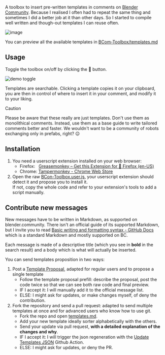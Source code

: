 A toolbox to insert pre-written templates in comments on [Blender Community](https://blender.community/#). Because I realised I often had to repeat the same thing and sometimes I did a better job at it than other days. So I started to compile well written and though-out templates I can reuse often.

![image](https://github.com/user-attachments/assets/f5cbe8f6-e7f1-442a-b427-851b18335a77)

You can preview all the available templates in [BCom-Toolbox/templates.md](https://github.com/L0Lock/BCom-Toolbox/blob/main/templates.md)

## Usage

Toggle the toolbox on/off by clicking the 💬 button.

![demo toggle](https://github.com/user-attachments/assets/289710b2-3164-4ccc-9578-3c6ee793cf22)

Templates are searchable. Clicking a template copies it on your clipboard, you are then in control of where to insert it in your comment, and modify it to your liking.

> [!CAUTION]
> Please be aware that these really are just templates. Don't use them as monolithical comments. Instead, use them as a base guide to write tailored comments better and faster. We wouldn't want to be a community of robots exchanging only in prefabs, right? 😉

## Installation

1. You need a userscript extension installed on your web browser:
    - Firefox:   [Greasemonkey – Get this Extension for 🦊 Firefox (en-US)](https://addons.mozilla.org/en-US/firefox/addon/greasemonkey/)
    - Chrome: [Tampermonkey - Chrome Web Store](https://chromewebstore.google.com/detail/tampermonkey/dhdgffkkebhmkfjojejmpbldmpobfkfo)
2. Open the raw [BCon-Toolbox.user.js](https://github.com/L0Lock/BCom-Toolbox/raw/refs/heads/main/BCon-Toolbox.user.js), your userscript extension should detect it and propose you to install it.  
    If not, copy the whole code and refer to your extension's tools to add a script manually.
  

## Contribute new messages

New messages have to be written in Markdown, as supported on blender.community. There isn't an official guide of its supported Markdown, but I invite you to read [Basic writing and formatting syntax - GitHub Docs](https://docs.github.com/en/get-started/writing-on-github/getting-started-with-writing-and-formatting-on-github/basic-writing-and-formatting-syntax) which is a standard Markdown and mostly supported on BC.

Each message is made of a descriptive title (which you see in **bold** in the search result) and a body which is what will actually be inserted.

You can send templates proposition in two ways: 

1. Post a [Template Proposal](https://github.com/L0Lock/BCom-Toolbox/issues/new?assignees=L0Lock&labels=enhancement&projects=&template=template-proposal.md&title=%5BTemplate%5D+your+new+template), adapted for regular users and to propose a single template
    - Follow the template proposal prefill: describe the proposal, post the code twice so that we can see both raw code and final preview.
    - IF I accept it: I will manually add it to the official message list.
    - ELSE: I might ask for updates, or make changes myself, of deny the contribution.
2. Fork the repository and send a pull request: adapted to send multiple templates at once and for advanced users who know how to use git.
    - Fork the repo and open [templates.md](https://github.com/L0Lock/BCom-Toolbox/raw/refs/heads/main/templates.md).
    - Add your new template  ideally sorter alphabetically with the others.
    - Send your update via pull request, **with a detailed explanation of the changes and why**.
    - IF I accept it: I will trigger the json regeneration with the [Update Templates JSON](https://github.com/L0Lock/BCom-Toolbox/actions/workflows/add_template.yml) Github Action.
    - ELSE: I might ask for updates, or deny the PR.
